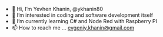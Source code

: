 - 👋 Hi, I’m Yevhen Khanin, @ykhanin80
- 👀 I’m interested in coding and software development itself
- 🌱 I’m currently learning C# and Node Red with Raspberry PI
- 📫 How to reach me ... evgeniy.khanin@gmail.com


